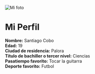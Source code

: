 <!DOCTYPE html>
<html lang="es">
<head>
    <meta charset="UTF-8">
    <meta http-equiv="X-UA-Compatible" content="IE=edge">
    <meta name="viewport" content="width=device-width, initial-scale=1.0">
    <title>Mi Perfil</title>
</head>
<body>
    <img src="https://i.ibb.co/CtDCVVy/Snapchat-1205804282.jpg" alt="Mi foto">
    <h1>Mi Perfil</h1>
    <p>
        <strong>Nombre:</strong> Santiago Cobo<br>
        <strong>Edad:</strong> 19<br>
        <strong>Ciudad de residencia:</strong> Palora<br>
        <strong>Título de bachiller o tercer nivel:</strong> Ciencias<br>
        <strong>Pasatiempo favorito:</strong> Tocar la guitarra<br>
        <strong>Deporte favorito:</strong> Futbol
    </p>
</body>
</html>
